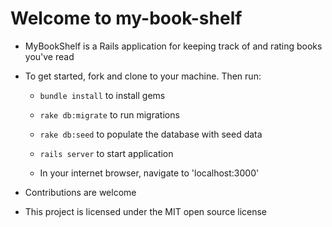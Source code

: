 
# Welcome to my-book-shelf

* MyBookShelf is a Rails application for keeping track of and rating books you've read

* To get started, fork and clone to your machine. Then 
  run:
   - `bundle install` to install gems 
   - `rake db:migrate` to run migrations 
   - `rake db:seed` to populate the database with seed 
    data 
   - `rails server` to start application 
  
   - In your internet browser, navigate to 
   'localhost:3000'

* Contributions are welcome 

* This project is licensed under the MIT open source license